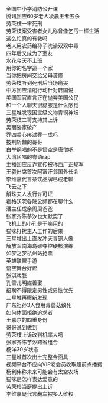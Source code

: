 全国中小学消防公开课  
腾讯回应60岁老人凌晨王者五杀  
劳荣枝一审死刑  
劳荣枝案受害者女儿称曾像乞丐一样生活  
这么忙真的有救吗  
老人用农药给孙子洗澡双双中毒  
四年后又成为了室友  
水花今天不上班  
用你的名字造一个家  
当你把房间交给父母装修  
劳荣枝听到死刑后当场痛哭  
中方回应清朗行动针对韩国说  
美国军官直言正在抛弃美国公民  
和一个人聊天很舒服是什么感觉  
三星堆发现国宝级文物青铜神坛  
劳荣枝二哥支持其上诉  
吴丽姿家破产  
乔四美心疼过乔一成吗  
披荆斩棘的哥哥  
白举纲唱的不是悟空是唐僧吧  
大湾区唱的粤语rap  
主播回应反诈宣传被称西厂正规军  
王毅出席首次阿富汗邻国外长会  
李维嘉代言茶饮品牌已成老赖  
飞云之下  
斛珠夫人发行许可证  
霍格沃茨各院公频都在聊什么  
潘主任成余周周爸爸  
张家齐陈芋汐也太默契了  
飞机上的小孔是干嘛用的  
猫咪打扰主人工作的后果  
三星堆出土直发冲天青铜人像  
解放军南海岛礁夺控硬核演练  
如梦之梦杭州站抢票  
英雄联盟手游  
悟空舞台好燃  
张淇戏腔  
孔雪儿明媒善娶  
招聘不得限定男性或男性优先  
三星堆再曝新发现  
广东祖孙3人食用毒蘑菇致死  
如何体面拒绝追求者  
王嘉尔的四重身份  
哥哥说到做到  
劳荣枝上诉改判机率大吗  
张家齐陈芋汐跨省组合  
杨洋30岁状态  
三星堆首次出土完整金面具  
视频平台不应向VIP老会员收取超前点播费  
杨利伟称未来可能会有太空农场  
猫咪是怎样表达爱意的  
劳荣枝当庭提出上诉  
李维嘉疑代言翻车被多人维权  
